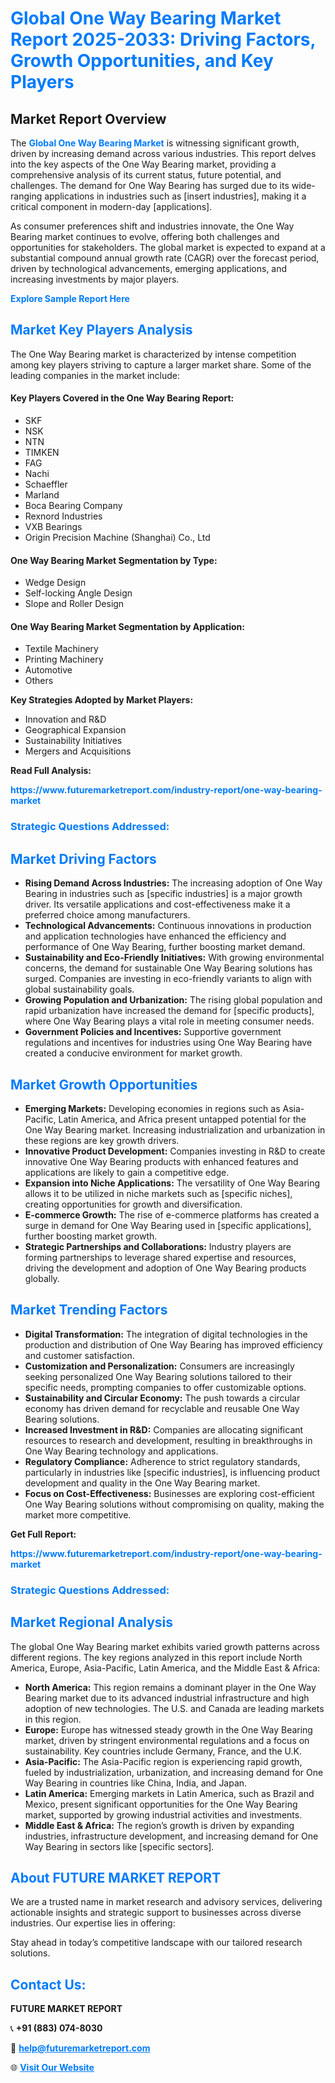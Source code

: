 <h1 style="color: #007BFF;">Global One Way Bearing Market Report 2025-2033: Driving Factors, Growth Opportunities, and Key Players</h1>

<section id="overview">
<h2>Market Report Overview</h2>
<p>The <a href="https://www.futuremarketreport.com/industry-report/one-way-bearing-market" style="color: #007BFF; text-decoration: none;"><strong>Global One Way Bearing Market</strong></a> is witnessing significant growth, driven by increasing demand across various industries. This report delves into the key aspects of the One Way Bearing market, providing a comprehensive analysis of its current status, future potential, and challenges. The demand for One Way Bearing has surged due to its wide-ranging applications in industries such as [insert industries], making it a critical component in modern-day [applications].</p>
<p>As consumer preferences shift and industries innovate, the One Way Bearing market continues to evolve, offering both challenges and opportunities for stakeholders. The global market is expected to expand at a substantial compound annual growth rate (CAGR) over the forecast period, driven by technological advancements, emerging applications, and increasing investments by major players.</p>
</section>

<section id="overview">
<p><a href="https://www.futuremarketreport.com/request-sample/reportId=57618" style="color: #007BFF; text-decoration: none;"><strong>Explore Sample Report Here</strong></a></p>
</section>

<section id="key-players">
<h2 style="color: #007BFF;">Market Key Players Analysis</h2>
<p>The One Way Bearing market is characterized by intense competition among key players striving to capture a larger market share. Some of the leading companies in the market include:</p>
<h4>Key Players Covered in the One Way Bearing Report:</h4>
<ul><li>SKF</li><li>NSK</li><li>NTN</li><li>TIMKEN</li><li>FAG</li><li>Nachi</li><li>Schaeffler</li><li>Marland</li><li>Boca Bearing Company</li><li>Rexnord Industries</li><li>VXB Bearings</li><li>Origin Precision Machine (Shanghai) Co., Ltd</li></ul>
<h4>One Way Bearing Market Segmentation by Type:</h4>
<ul><li>Wedge Design</li><li>Self-locking Angle Design</li><li>Slope and Roller Design</li></ul>

<h4>One Way Bearing Market Segmentation by Application:</h4>
<ul><li>Textile Machinery</li><li>Printing Machinery</li><li>Automotive</li><li>Others</li></ul>
<p><strong>Key Strategies Adopted by Market Players:</strong></p>
<ul>
<li>Innovation and R&D</li>
<li>Geographical Expansion</li>
<li>Sustainability Initiatives</li>
<li>Mergers and Acquisitions</li>
</ul>
</section>

<section>
<p><strong>Read Full Analysis: </strong></p><a href="https://www.futuremarketreport.com/industry-report/one-way-bearing-market" style="color: #007BFF; text-decoration: none;"><strong>https://www.futuremarketreport.com/industry-report/one-way-bearing-market</strong></a>
<h3 style="color: #007BFF;">Strategic Questions Addressed:</h3>
</section>

<section id="driving-factors">
<h2 style="color: #007BFF;">Market Driving Factors</h2>
<ul>
<li><strong>Rising Demand Across Industries:</strong> The increasing adoption of One Way Bearing in industries such as [specific industries] is a major growth driver. Its versatile applications and cost-effectiveness make it a preferred choice among manufacturers.</li>
<li><strong>Technological Advancements:</strong> Continuous innovations in production and application technologies have enhanced the efficiency and performance of One Way Bearing, further boosting market demand.</li>
<li><strong>Sustainability and Eco-Friendly Initiatives:</strong> With growing environmental concerns, the demand for sustainable One Way Bearing solutions has surged. Companies are investing in eco-friendly variants to align with global sustainability goals.</li>
<li><strong>Growing Population and Urbanization:</strong> The rising global population and rapid urbanization have increased the demand for [specific products], where One Way Bearing plays a vital role in meeting consumer needs.</li>
<li><strong>Government Policies and Incentives:</strong> Supportive government regulations and incentives for industries using One Way Bearing have created a conducive environment for market growth.</li>
</ul>
</section>

<section id="growth-opportunities">
<h2 style="color: #007BFF;">Market Growth Opportunities</h2>
<ul>
<li><strong>Emerging Markets:</strong> Developing economies in regions such as Asia-Pacific, Latin America, and Africa present untapped potential for the One Way Bearing market. Increasing industrialization and urbanization in these regions are key growth drivers.</li>
<li><strong>Innovative Product Development:</strong> Companies investing in R&D to create innovative One Way Bearing products with enhanced features and applications are likely to gain a competitive edge.</li>
<li><strong>Expansion into Niche Applications:</strong> The versatility of One Way Bearing allows it to be utilized in niche markets such as [specific niches], creating opportunities for growth and diversification.</li>
<li><strong>E-commerce Growth:</strong> The rise of e-commerce platforms has created a surge in demand for One Way Bearing used in [specific applications], further boosting market growth.</li>
<li><strong>Strategic Partnerships and Collaborations:</strong> Industry players are forming partnerships to leverage shared expertise and resources, driving the development and adoption of One Way Bearing products globally.</li>
</ul>
</section>

<section id="trending-factors">
<h2 style="color: #007BFF;">Market Trending Factors</h2>
<ul>
<li><strong>Digital Transformation:</strong> The integration of digital technologies in the production and distribution of One Way Bearing has improved efficiency and customer satisfaction.</li>
<li><strong>Customization and Personalization:</strong> Consumers are increasingly seeking personalized One Way Bearing solutions tailored to their specific needs, prompting companies to offer customizable options.</li>
<li><strong>Sustainability and Circular Economy:</strong> The push towards a circular economy has driven demand for recyclable and reusable One Way Bearing solutions.</li>
<li><strong>Increased Investment in R&D:</strong> Companies are allocating significant resources to research and development, resulting in breakthroughs in One Way Bearing technology and applications.</li>
<li><strong>Regulatory Compliance:</strong> Adherence to strict regulatory standards, particularly in industries like [specific industries], is influencing product development and quality in the One Way Bearing market.</li>
<li><strong>Focus on Cost-Effectiveness:</strong> Businesses are exploring cost-efficient One Way Bearing solutions without compromising on quality, making the market more competitive.</li>
</ul>
</section>

<section>
<p><strong>Get Full Report: </strong></p><a href="https://www.futuremarketreport.com/industry-report/one-way-bearing-market" style="color: #007BFF; text-decoration: none;"><strong>https://www.futuremarketreport.com/industry-report/one-way-bearing-market</strong></a>
<h3 style="color: #007BFF;">Strategic Questions Addressed:</h3>
</section>


<section id="regional-analysis">
<h2 style="color: #007BFF;">Market Regional Analysis</h2>
<p>The global One Way Bearing market exhibits varied growth patterns across different regions. The key regions analyzed in this report include North America, Europe, Asia-Pacific, Latin America, and the Middle East & Africa:</p>
<ul>
<li><strong>North America:</strong> This region remains a dominant player in the One Way Bearing market due to its advanced industrial infrastructure and high adoption of new technologies. The U.S. and Canada are leading markets in this region.</li>
<li><strong>Europe:</strong> Europe has witnessed steady growth in the One Way Bearing market, driven by stringent environmental regulations and a focus on sustainability. Key countries include Germany, France, and the U.K.</li>
<li><strong>Asia-Pacific:</strong> The Asia-Pacific region is experiencing rapid growth, fueled by industrialization, urbanization, and increasing demand for One Way Bearing in countries like China, India, and Japan.</li>
<li><strong>Latin America:</strong> Emerging markets in Latin America, such as Brazil and Mexico, present significant opportunities for the One Way Bearing market, supported by growing industrial activities and investments.</li>
<li><strong>Middle East & Africa:</strong> The region’s growth is driven by expanding industries, infrastructure development, and increasing demand for One Way Bearing in sectors like [specific sectors].</li>
</ul>
</section>

<footer>
<h2 style="color: #007BFF;">About FUTURE MARKET REPORT</h2>
<p>We are a trusted name in market research and advisory services, delivering actionable insights and strategic support to businesses across diverse industries. Our expertise lies in offering:</p>

<p>Stay ahead in today’s competitive landscape with our tailored research solutions.</p>

<h2 style="color: #007BFF;">Contact Us:</h2>
<p><strong>FUTURE MARKET REPORT</strong></p>
<p>📞 <strong>+91 (883) 074-8030</strong></p>
<p>📧 <strong><a href="mailto:help@futuremarketreport.com" style="color: #007BFF;">help@futuremarketreport.com</a></strong></p>
<p>🌐 <strong><a href="https://www.futuremarketreport.com/" style="color: #007BFF;">Visit Our Website</a></strong></p>
</footer>